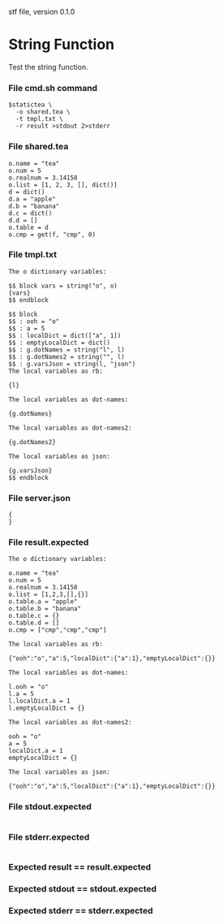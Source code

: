 stf file, version 0.1.0

# String Function

Test the string function.

### File cmd.sh command

~~~
$statictea \
  -o shared.tea \
  -t tmpl.txt \
  -r result >stdout 2>stderr
~~~

### File shared.tea

~~~
o.name = "tea"
o.num = 5
o.realnum = 3.14158
o.list = [1, 2, 3, [], dict()]
d = dict()
d.a = "apple"
d.b = "banana"
d.c = dict()
d.d = []
o.table = d
o.cmp = get(f, "cmp", 0)
~~~

### File tmpl.txt

~~~
The o dictionary variables:

$$ block vars = string("o", o)
{vars}
$$ endblock

$$ block
$$ : ooh = "o"
$$ : a = 5
$$ : localDict = dict(["a", 1])
$$ : emptyLocalDict = dict()
$$ : g.dotNames = string("l", l)
$$ : g.dotNames2 = string("", l)
$$ : g.varsJson = string(l, "json")
The local variables as rb:

{l}

The local variables as dot-names:

{g.dotNames}

The local variables as dot-names2:

{g.dotNames2}

The local variables as json:

{g.varsJson}
$$ endblock
~~~

### File server.json

~~~
{
}
~~~

### File result.expected

~~~
The o dictionary variables:

o.name = "tea"
o.num = 5
o.realnum = 3.14158
o.list = [1,2,3,[],{}]
o.table.a = "apple"
o.table.b = "banana"
o.table.c = {}
o.table.d = []
o.cmp = ["cmp","cmp","cmp"]

The local variables as rb:

{"ooh":"o","a":5,"localDict":{"a":1},"emptyLocalDict":{}}

The local variables as dot-names:

l.ooh = "o"
l.a = 5
l.localDict.a = 1
l.emptyLocalDict = {}

The local variables as dot-names2:

ooh = "o"
a = 5
localDict.a = 1
emptyLocalDict = {}

The local variables as json:

{"ooh":"o","a":5,"localDict":{"a":1},"emptyLocalDict":{}}
~~~

### File stdout.expected

~~~
~~~

### File stderr.expected

~~~
~~~

### Expected result == result.expected
### Expected stdout == stdout.expected
### Expected stderr == stderr.expected
